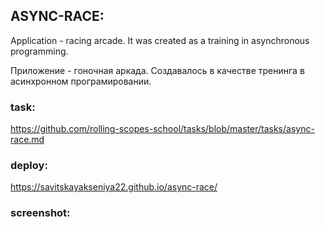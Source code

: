 ## ASYNC-RACE:

Application - racing arcade. It was created as a training in asynchronous programming.

Приложение - гоночная аркада. Создавалось в качестве тренинга в асинхронном програмировании.

### task:
https://github.com/rolling-scopes-school/tasks/blob/master/tasks/async-race.md
### deploy: 
https://savitskayakseniya22.github.io/async-race/
### screenshot: 
